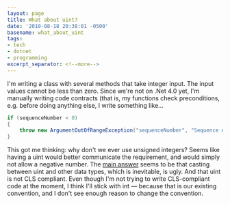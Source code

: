 ```yaml
---
layout: page
title: What about uint?
date: '2010-08-18 20:38:01 -0500'
basename: what_about_uint
tags:
- tech
- dotnet
- programming
excerpt_separator: <!--more-->
---
```


I'm writing a class with several methods that take integer input. The input
values cannot be less than zero. Since we're not on .Net 4.0 yet, I'm manually
writing code contracts (that is, my functions check preconditions, e.g. before
doing anything else, I write something like&hellip;

```csharp
if (sequenceNumber < 0)
{
    throw new ArgumentOutOfRangeException("sequenceNumber", "Sequence number must be 0 or greater");
}
```

This got me thinking: why don't we ever use unsigned integers? Seems like having
a uint would better communicate the requirement, and would simply not allow a
negative number.  The <a
href="http://stackoverflow.com/questions/2013116/should-i-use-uint-in-c-for-values-that-cant-be-negative">main
answer</a> seems to be that casting between uint and other data types, which is
inevitable, is ugly. And that uint is not CLS compliant. Even though I'm not
trying to write CLS-compliant code at the moment, I think I'll stick with int
&mdash; because that is our existing convention, and I don't see enough reason
to change the convention.

